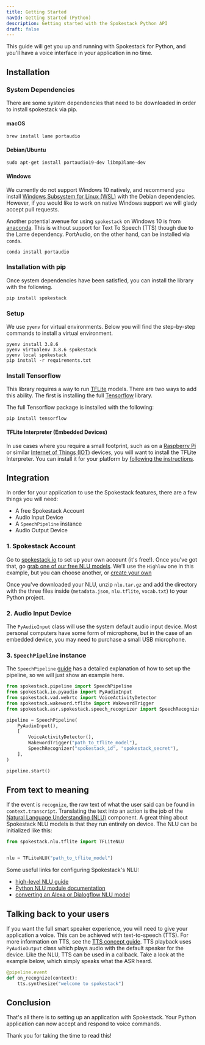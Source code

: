 ```yaml
---
title: Getting Started
navId: Getting Started (Python)
description: Getting started with the Spokestack Python API
draft: false
---
```


This guide will get you up and running with Spokestack for Python, and you'll have a voice interface in your application in no time.

## Installation

### System Dependencies

There are some system dependencies that need to be downloaded in order to install spokestack via pip.

#### macOS

```shell
brew install lame portaudio
```

#### Debian/Ubuntu

```shell
sudo apt-get install portaudio19-dev libmp3lame-dev
```

#### Windows

We currently do not support Windows 10 natively, and recommend you install [Windows Subsystem for Linux (WSL)](https://docs.microsoft.com/en-us/windows/wsl/install-win10) with the Debian dependencies. However, if you would like to work on native Windows support we will glady accept pull requests.

Another potential avenue for using `spokestack` on Windows 10 is from [anaconda](https://www.anaconda.com/). This is without support for Text To Speech (TTS) though due to the Lame dependency. PortAudio, on the other hand, can be installed via `conda`.

```shell
conda install portaudio
```

### Installation with pip

Once system dependencies have been satisfied, you can install the library with the following.

```shell
pip install spokestack
```

### Setup

We use `pyenv` for virtual environments. Below you will find the step-by-step commands to install a virtual environment.

```shell
pyenv install 3.8.6
pyenv virtualenv 3.8.6 spokestack
pyenv local spokestack
pip install -r requirements.txt
```

### Install Tensorflow

This library requires a way to run [TFLite](https://www.tensorflow.org/lite) models. There are two ways to add this ability. The first is installing the full [Tensorflow](https://www.tensorflow.org/) library.

The full Tensorflow package is installed with the following:

```shell
pip install tensorflow
```

#### TFLite Interpreter (Embedded Devices)

In use cases where you require a small footprint, such as on a [Raspberry Pi](https://www.raspberrypi.org/) or similar [Internet of Things (IOT)](https://en.wikipedia.org/wiki/Internet_of_things) devices, you will want to install the TFLite Interpreter. You can install it for your platform by [following the instructions](https://www.tensorflow.org/lite/guide/python#install_just_the_tensorflow_lite_interpreter).

## Integration

In order for your application to use the Spokestack features, there are a few things you will need:

- A free Spokestack Account
- Audio Input Device
- A `SpeechPipeline` instance
- Audio Output Device

### 1. Spokestack Account

Go to [spokestack.io](/account/) to set up your own account (it's free!). Once you've got that, go [grab one of our free NLU models](/account/services/nlu). We'll use the `Highlow` one in this example, but you can choose another, or [create your own](/docs/Concepts/nlu-training-data)

Once you've downloaded your NLU, unzip `nlu.tar.gz` and add the directory with the three files inside (`metadata.json`, `nlu.tflite`, `vocab.txt`) to your Python project.

### 2. Audio Input Device

The `PyAudioInput` class will use the system default audio input device. Most personal computers have some form of microphone, but in the case of an embedded device, you may need to purchase a small USB microphone.

### 3. `SpeechPipeline` instance

The `SpeechPipeline` [guide](speech-pipeline) has a detailed explanation of how to set up the pipeline, so we will just show an example here.

```python
from spokestack.pipeline import SpeechPipeline
from spokestack.io.pyaudio import PyAudioInput
from spokestack.vad.webrtc import VoiceActivityDetector
from spokestack.wakeword.tflite import WakewordTrigger
from spokestack.asr.spokestack.speech_recognizer import SpeechRecognizer

pipeline = SpeechPipeline(
    PyAudioInput(),
    [
        VoiceActivityDetector(),
        WakewordTrigger("path_to_tflite_model"),
        SpeechRecognizer("spokestack_id", "spokestack_secret"),
    ],
)

pipeline.start()
```

## From text to meaning

If the event is `recognize`, the raw text of what the user said can be found in `context.transcript`. Translating the text into an action is the job of the [Natural Language Understanding (NLU)](/docs/Concepts/nlu) component. A great thing about Spokestack NLU models is that they run entirely on device. The NLU can be initialized like this:

```python
from spokestack.nlu.tflite import TFLiteNLU


nlu = TFLiteNLU("path_to_tflite_model")
```

Some useful links for configuring Spokestack's NLU:

- [high-level NLU guide](/docs/Concepts/nlu)
- [Python NLU module documentation](nlu)
- [converting an Alexa or Dialogflow NLU model](/docs/Concepts/export)

## Talking back to your users

If you want the full smart speaker experience, you will need to give your application a voice. This can be achieved with text-to-speech (TTS). For more information on TTS, see the [TTS concept guide](/docs/Concepts/tts). TTS playback uses `PyAudioOutput` class which plays audio with the default speaker for the device. Like the NLU, TTS can be used in a callback. Take a look at the example below, which simply speaks what the ASR heard.

```python
@pipeline.event
def on_recognize(context):
    tts.synthesize("welcome to spokestack")
```

## Conclusion

That's all there is to setting up an application with Spokestack. Your Python application can now accept and respond to voice commands.

Thank you for taking the time to read this!
